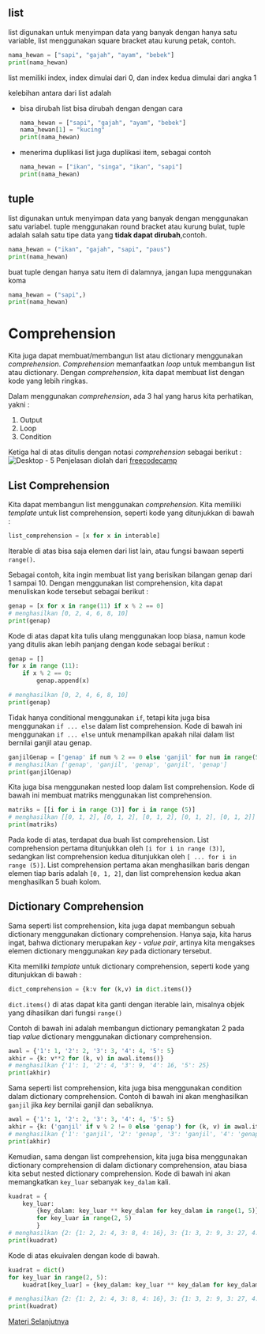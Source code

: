 ## list
list digunakan untuk menyimpan data yang banyak dengan hanya satu variable, list menggunakan square bracket atau kurung petak, contoh.
```python
nama_hewan = ["sapi", "gajah", "ayam", "bebek"]
print(nama_hewan)
```
list memiliki index, index dimulai dari 0, dan index kedua dimulai dari angka 1

kelebihan antara dari list adalah

- bisa dirubah
    list bisa dirubah dengan dengan cara
    ```python
    nama_hewan = ["sapi", "gajah", "ayam", "bebek"]
    nama_hewan[1] = "kucing"
    print(nama_hewan)
    ```
- menerima duplikasi
    list juga duplikasi item, sebagai contoh
    ```python
    nama_hewan = ["ikan", "singa", "ikan", "sapi"]
    print(nama_hewan)
    ```

## tuple
list digunakan untuk menyimpan data yang banyak dengan menggunakan satu variabel. tuple menggunakan round bracket atau kurung bulat, tuple adalah salah satu tipe data yang **tidak dapat dirubah**,contoh.
```python
nama_hewan = ("ikan", "gajah", "sapi", "paus")
print(nama_hewan)
```

buat tuple dengan hanya satu item di dalamnya, jangan lupa menggunakan koma
```python
nama_hewan = ("sapi",)
print(nama_hewan)
```

# Comprehension
Kita juga dapat membuat/membangun list atau dictionary menggunakan *comprehension*. *Comprehension* memanfaatkan *loop* untuk membangun list atau dictionary. Dengan *comprehension*, kita dapat membuat list dengan kode yang lebih ringkas.

Dalam menggunakan *comprehension*, ada 3 hal yang harus kita perhatikan, yakni :

1. Output
2. Loop
3. Condition

Ketiga hal di atas ditulis dengan notasi *comprehension* sebagai berikut :
![Desktop - 5](https://user-images.githubusercontent.com/64145699/137303996-a72bd93a-3ebb-4e00-9674-be53c41e18a8.png)
 Penjelasan diolah dari [freecodecamp](https://www.freecodecamp.org/news/list-comprehension-in-python/)

## List Comprehension
Kita dapat membangun list menggunakan *comprehension*. Kita memiliki *template* untuk list comprehension, seperti kode yang ditunjukkan di bawah :

```python 
list_comprehension = [x for x in interable]
```

Iterable di atas bisa saja elemen dari list lain, atau fungsi bawaan seperti ```range()```.

Sebagai contoh, kita ingin membuat list yang berisikan bilangan genap dari 1 sampai 10. Dengan menggunakan list comprehension, kita dapat menuliskan kode tersebut sebagai berikut : 

```python
genap = [x for x in range(11) if x % 2 == 0]
# menghasilkan [0, 2, 4, 6, 8, 10]
print(genap)

```

Kode di atas dapat kita tulis ulang menggunakan loop biasa, namun kode yang ditulis akan lebih panjang dengan kode sebagai berikut :

```python
genap = []
for x in range (11):
    if x % 2 == 0:
        genap.append(x)

# menghasilkan [0, 2, 4, 6, 8, 10]
print(genap)

```

Tidak hanya conditional menggunakan ```if```, tetapi kita juga bisa menggunakan ```if ... else``` dalam list comprehension. Kode di bawah ini menggunakan ```if ... else``` untuk menampilkan apakah nilai dalam list bernilai ganjil atau genap.

```python
ganjilGenap = ['genap' if num % 2 == 0 else 'ganjil' for num in range(5)]
# menghasilkan ['genap', 'ganjil', 'genap', 'ganjil', 'genap']
print(ganjilGenap)

```

Kita juga bisa menggunakan nested loop dalam list comprehension. Kode di bawah ini membuat matriks menggunakan list comprehension.

```python
matriks = [[i for i in range (3)] for i in range (5)]
# menghasilkan [[0, 1, 2], [0, 1, 2], [0, 1, 2], [0, 1, 2], [0, 1, 2]]
print(matriks)

```

Pada kode di atas, terdapat dua buah list comprehension. List comprehension pertama ditunjukkan oleh ```[i for i in range (3)]```, sedangkan list comprehension kedua ditunjukkan oleh ```[ ... for i in range (5)]```. List comprehension pertama akan menghasilkan baris dengan elemen tiap baris adalah ```[0, 1, 2]```, dan list comprehension kedua akan menghasilkan 5 buah kolom.

## Dictionary Comprehension
Sama seperti list comprehension, kita juga dapat membangun sebuah dictionary menggunakan dictionary comprehension. Hanya saja, kita harus ingat, bahwa dictionary merupakan *key - value pair*, artinya kita mengakses elemen dictionary menggunakan *key* pada dictionary tersebut. 

Kita memiliki *template* untuk dictionary comprehension, seperti kode yang ditunjukkan di bawah :

```python 
dict_comprehension = {k:v for (k,v) in dict.items()}
```

```dict.items()``` di atas dapat kita ganti dengan iterable lain, misalnya objek yang dihasilkan dari fungsi ```range()```

Contoh di bawah ini adalah membangun dictionary pemangkatan 2 pada tiap *value* dictionary menggunakan dictionary comprehension.

```python 
awal = {'1': 1, '2': 2, '3': 3, '4': 4, '5': 5}
akhir = {k: v**2 for (k, v) in awal.items()}
# menghasilkan {'1': 1, '2': 4, '3': 9, '4': 16, '5': 25}
print(akhir)

```

Sama seperti list comprehension, kita juga bisa menggunakan condition dalam dictionary comprehension. Contoh di bawah ini akan menghasilkan ```ganjil``` jika *key* bernilai ganjil dan sebaliknya.

```python 
awal = {'1': 1, '2': 2, '3': 3, '4': 4, '5': 5}
akhir = {k: ('ganjil' if v % 2 != 0 else 'genap') for (k, v) in awal.items()}
# menghasilkan {'1': 'ganjil', '2': 'genap', '3': 'ganjil', '4': 'genap', '5': 'ganjil'}
print(akhir)

```

Kemudian, sama dengan list comprehension, kita juga bisa menggunakan dictionary comprehension di dalam dictionary comprehension, atau biasa kita sebut nested dictionary comprehension. Kode di bawah ini akan memangkatkan ```key_luar``` sebanyak ```key_dalam``` kali.

```python 
kuadrat = {
    key_luar:
        {key_dalam: key_luar ** key_dalam for key_dalam in range(1, 5)}
        for key_luar in range(2, 5)
        }
# menghasilkan {2: {1: 2, 2: 4, 3: 8, 4: 16}, 3: {1: 3, 2: 9, 3: 27, 4: 81}, 4: {1: 4, 2: 16, 3: 64, 4: 256}}
print(kuadrat)

```

Kode di atas ekuivalen dengan kode di bawah.

```python 
kuadrat = dict()
for key_luar in range(2, 5):
    kuadrat[key_luar] = {key_dalam: key_luar ** key_dalam for key_dalam in range(1,5)}

# menghasilkan {2: {1: 2, 2: 4, 3: 8, 4: 16}, 3: {1: 3, 2: 9, 3: 27, 4: 81}, 4: {1: 4, 2: 16, 3: 64, 4: 256}}
print(kuadrat)

```

[Materi Selanjutnya](../11_manipulasi_string)